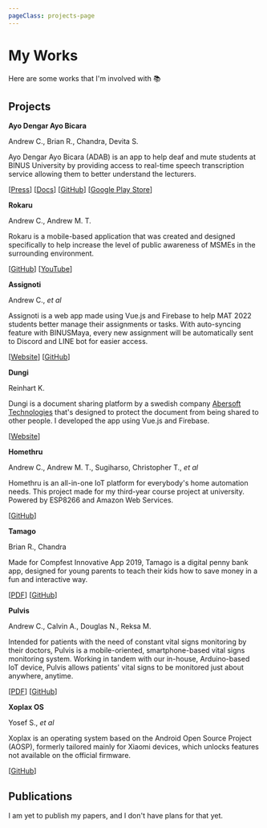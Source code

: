 ```yaml
---
pageClass: projects-page
---
```


# My Works

Here are some works that I'm involved with :books:

## Projects

<ProjectCard image="/img/adab.png">

  **Ayo Dengar Ayo Bicara**

  Andrew C., Brian R., Chandra, Devita S.
  
  Ayo Dengar Ayo Bicara (ADAB) is an app to help deaf and mute students at BINUS University by providing access to real-time speech transcription service allowing them to better understand the lecturers.
  
  [[Press](https://student.binus.ac.id/2020/09/aplikasi-adab-to-connect-dari-binusian-untuk-binusian/)] [[Docs](https://bearcatsdev.github.io/docs/adab/)] [[GitHub](https://github.com/bearcatsdev/adab)] [[Google Play Store](https://play.google.com/store/apps/details?id=com.ambinusian.adab)]

</ProjectCard>

<ProjectCard image="/img/rokaru.png">

**Rokaru**

Andrew C., Andrew M. T.

Rokaru is a mobile-based application that was created and designed specifically to help increase the level of public awareness of MSMEs in the surrounding environment.

[[GitHub](https://github.com/werdna521/rokaru)] [[YouTube](https://www.youtube.com/watch?v=qXvih-D7XDo)]

</ProjectCard>

<ProjectCard image="/img/assignoti.png">

  **Assignoti**

  Andrew C., *et al*
  
  Assignoti is a web app made using Vue.js and Firebase to help MAT 2022 students better manage their assignments or tasks. With auto-syncing feature with BINUSMaya, every new assignment will be automatically sent to Discord and LINE bot for easier access.
  
  [[Website](https://assignoti.web.app/)] [[GitHub](https://github.com/AngSanley/assignoti)]

</ProjectCard>

<ProjectCard image="/img/dungi.png">

  **Dungi**

  Reinhart K.
  
  Dungi is a document sharing platform by a swedish company [Abersoft Technologies](https://abersoft.se) that's designed to protect the document from being shared to other people. I developed the app using Vue.js and Firebase.
  
  [[Website](https://dungi.io/)]

</ProjectCard>

<ProjectCard image="/img/homethru.png">

  **Homethru**

  Andrew C., Andrew M. T., Sugiharso, Christopher T., *et al*
  
  Homethru is an all-in-one IoT platform for everybody's home automation needs. This project made for my third-year course project at university. Powered by ESP8266 and Amazon Web Services.
  
  [[GitHub](http://github.com/werdna521/pisang)]

</ProjectCard>

<ProjectCard image="/img/tamago.png">

  **Tamago**

  Brian R., Chandra
  
  Made for Compfest Innovative App 2019, Tamago is a digital penny bank app, designed for young parents to teach their kids how to save money in a fun and interactive way.
  
  [[PDF](https://bit.ly/2XspM4P)] [[GitHub](https://github.com/bearcatsdev/tamago)]

</ProjectCard>

<ProjectCard image="/img/pulvis.jpg">

  **Pulvis**

  Andrew C., Calvin A., Douglas N., Reksa M.
  
  Intended for patients with the need of constant vital signs monitoring by their doctors, Pulvis is a mobile-oriented, smartphone-based vital signs monitoring system. Working in tandem with our in-house, Arduino-based IoT device, Pulvis allows patients' vital signs to be monitored just about anywhere, anytime.

  [[PDF](https://bit.ly/3eNjZNi)] [[GitHub](https://github.com/AngSanley/Pulvis)]

</ProjectCard>

<ProjectCard image="/img/xoplax.jpg">

  **Xoplax OS**

  Yosef S., *et al*
  
  Xoplax is an operating system based on the Android Open Source Project (AOSP), formerly tailored mainly for Xiaomi devices, which unlocks features not available on the official firmware.

  [[GitHub](https://github.com/XoplaxOS)]

</ProjectCard>

## Publications

I am yet to publish my papers, and I don't have plans for that yet.

<style lang="stylus">

.projects-page
  background-color #fafbfc

</style>
